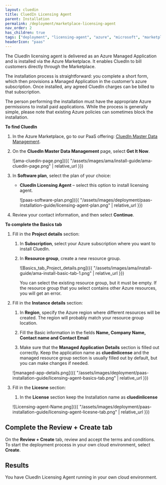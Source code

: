 ```yaml
---
layout: cluedin
title: CluedIn Licensing Agent
parent: Installation
permalink: /deployment/marketplace-licensing-agent
nav_order: 2
has_children: true
tags: ["deployment", "licensing-agent", "azure", "microsoft", "marketplace", "azure-marketplace"]
headerIcon: "paas"
---
```


The CluedIn licensing agent is delivered as an Azure Managed Application and is installed via the Azure Marketplace. It enables CluedIn to bill customers directly through the Marketplace.

The installation process is straightforward: you complete a short form, which then provisions a Managed Application in the customer’s azure subscription. Once installed, any agreed CluedIn charges can be billed to that subscription.

The person performing the installation must have the appropriate Azure permissions to install paid applications. While the process is generally simple, please note that existing Azure policies can sometimes block the installation.

**To find CluedIn**

1. In the Azure Marketplace, go to our PaaS offering: [CluedIn Master Data Management](https://azuremarketplace.microsoft.com/en-us/marketplace/apps/cluedin.azure_cluedin?tab=Overview).

1. On the **CluedIn Master Data Management** page, select **Get It Now**.

    ![ama-cluedin-page.png]({{ "/assets/images/ama/install-guide/ama-cluedin-page.png" | relative_url }})

1. In **Software plan**, select the plan of your choice:

    - **CluedIn Licensing Agent** – select this option to install licensing agent. 

        ![paas-software-plan.png]({{ "/assets/images/deployment/paas-installation-guide/licensing-agent-plan.png" | relative_url }})

1. Review your contact information, and then select **Continue**.

**To complete the Basics tab**

1. Fill in the **Project details** section:

   1. In **Subscription**, select your Azure subscription where you want to install CluedIn.

   1. In **Resource group**, create a new resource group.

        ![Basics_tab_Project_details.png]({{ "/assets/images/ama/install-guide/ama-install-basic-tab-1.png" | relative_url }})

        You can select the existing resource group, but it must be empty. If the resource group that you select contains other Azure resources, you will get an error.

1. Fill in the **Instance details** section:

    1. In **Region**, specify the Azure region where different resources will be created. The region will probably match your resource group location.

    1. Fill the Basic information in the fields **Name, Company Name, Contact name and Contact Email** 

    1. Make sure that the **Managed Application Details** section is filled out correctly. Keep the application name as **cluedinlicense**  and the managed resource group section is usually filled out by default, but you can make changes if needed.

    ![managed-app-details.png]({{ "/assets/images/deployment/paas-installation-guide/licensing-agent-basics-tab.png" | relative_url }})

1. Fill in the **Licesne** section:

    1. In the **License** section keep the Installation name as **cluedinlicense** 
     
     ![Licensing-agent-Name.png]({{ "/assets/images/deployment/paas-installation-guide/licensing-agent-licesne-tab.png" | relative_url }})

## Complete the Review + Create tab

On the **Review + Create** tab, review and accept the terms and conditions. To start the deployment process in your own cloud environment, select **Create**.

## Results

You have CluedIn Licensing Agent running in your own cloud environment.     